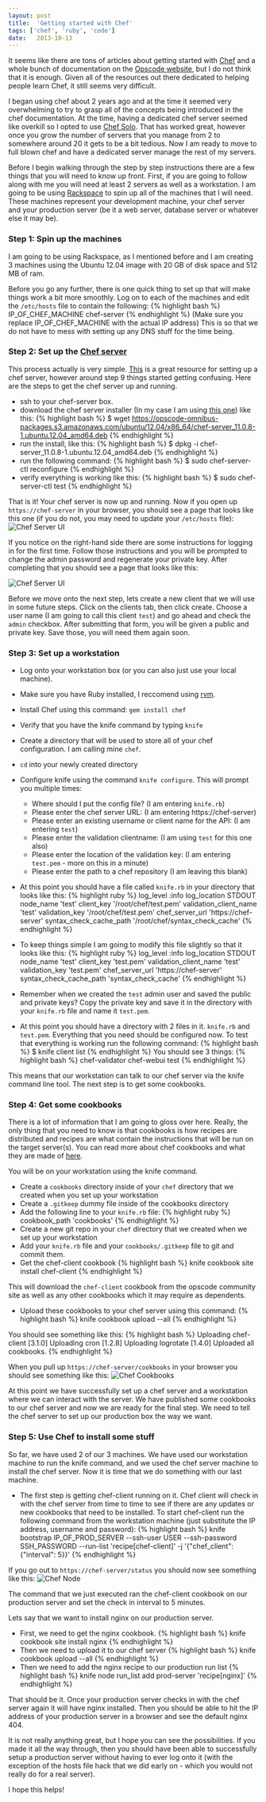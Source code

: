 ```yaml
---
layout: post
title:  'Getting started with Chef'
tags: ['chef', 'ruby', 'code']
date:   2013-10-13
---
```


It seems like there are tons of articles about getting started with [Chef][chef] and a whole bunch
of documentation on the [Opscode website][chef], but I do not think that it is enough. Given all of
the resources out there dedicated to helping people learn Chef, it still seems very difficult.

I began using chef about 2 years ago and at the time it seemed very overwhelming to try to grasp all
of the concepts being introduced in the chef documentation. At the time, having a dedicated chef server
seemed like overkill so I opted to use [Chef Solo][chef-solo]. That has worked great, however once you
grow the number of servers that you manage from 2 to somewhere around 20 it gets to be a bit tedious. Now
I am ready to move to full blown chef and have a dedicated server manage the rest of my servers.

Before I begin walking through the step by step instructions there are a few things that you will need to
know up front. First, if you are going to follow along with me you will need at least 2 servers as well as
a workstation. I am going to be using [Rackspace][rackspace] to spin up all of the machines that I will need.
These machines represent your development machine, your chef server and your production server (be it a web
server, database server or whatever else it may be).

### Step 1: Spin up the machines

I am going to be using Rackspace, as I mentioned before and I am creating 3 machines using the Ubuntu 12.04
image with 20 GB of disk space and 512 MB of ram.

Before you go any further, there is one quick thing to set up that will make things work a bit more smoothly.
Log on to each of the machines and edit the `/etc/hosts` file to contain the following:
{% highlight bash %}
IP_OF_CHEF_MACHINE chef-server
{% endhighlight %}
(Make sure you replace IP_OF_CHEF_MACHINE with the actual IP address) This is so that we do not have to mess
with setting up any DNS stuff for the time being.

### Step 2: Set up the [Chef server][chef-server]

This process actually is very simple. [This][install-chef-server] is a great resource for setting up a chef
server, however around step 9 things started getting confusing. Here are the steps to get the chef server up
and running.

* ssh to your chef-server box.
* download the chef server installer (In my case I am using [this one][chef-server-installer]) like this:
{% highlight bash %}
$ wget https://opscode-omnibus-packages.s3.amazonaws.com/ubuntu/12.04/x86_64/chef-server_11.0.8-1.ubuntu.12.04_amd64.deb
{% endhighlight %}
* run the install, like this:
{% highlight bash %}
$ dpkg -i chef-server_11.0.8-1.ubuntu.12.04_amd64.deb
{% endhighlight %}
* run the following command:
{% highlight bash %}
$ sudo chef-server-ctl reconfigure
{% endhighlight %}
* verify everything is working like this:
{% highlight bash %}
$ sudo chef-server-ctl test
{% endhighlight %}

That is it! Your chef server is now up and running. Now if you open up `https://chef-server`
in your browser, you should see a page that looks like this one (if you do not, you may need to update your `/etc/hosts` file):
![Chef Server UI](/assets/images/chef-server.png)

If you notice on the right-hand side there are some instructions for logging in for the first time. Follow
those instructions and you will be prompted to change the admin password and regenerate your private key. After
completing that you should see a page that looks like this:

![Chef Server UI](/assets/images/chef-server-loggedin.png)

Before we move onto the next step, lets create a new client that we will use in some future steps. Click on the
clients tab, then click create. Choose a user name (I am going to call this client `test`) and go ahead and
check the `admin` checkbox. After submitting that form, you will be given a public and private key. Save those,
you will need them again soon.

### Step 3: Set up a workstation

* Log onto your workstation box (or you can also just use your local machine).
* Make sure you have Ruby installed, I reccomend using [rvm][rvm].
* Install Chef using this command: `gem install chef`
* Verify that you have the knife command by typing `knife`
* Create a directory that will be used to store all of your chef configuration. I am calling mine `chef`.
* `cd` into your newly created directory
* Configure knife using the command `knife configure`. This will prompt you multiple times:
   * Where should I put the config file? (I am entering `knife.rb`)
   * Please enter the chef server URL: (I am entering https://chef-server)
   * Please enter an existing username or client name for the API: (I am entering `test`)
   * Please enter the validation clientname: (I am using `test` for this one also)
   * Please enter the location of the validation key: (I am entering `test.pem` - more on this in a minute)
   * Please enter the path to a chef repository (I am leaving this blank)

* At this point you should have a file called `knife.rb` in your directory that looks like this:
{% highlight ruby %}
log_level                :info
log_location             STDOUT
node_name                'test'
client_key               '/root/chef/test.pem'
validation_client_name   'test'
validation_key           '/root/chef/test.pem'
chef_server_url          'https://chef-server'
syntax_check_cache_path  '/root/chef/syntax_check_cache'
{% endhighlight %}

* To keep things simple I am going to modify this file slightly so that it looks like this:
{% highlight ruby %}
log_level                :info
log_location             STDOUT
node_name                'test'
client_key               'test.pem'
validation_client_name   'test'
validation_key           'test.pem'
chef_server_url          'https://chef-server'
syntax_check_cache_path  'syntax_check_cache'
{% endhighlight %}

* Remember when we created the `test` admin user and saved the public and private keys? Copy
the private key and save it in the directory with your `knife.rb` file and name it `test.pem`.

* At this point you should have a directory with 2 files in it. `knife.rb` and `test.pem`. Everything
that you need should be configured now. To test that everything is working run the following command:
{% highlight bash %}
$ knife client list
{% endhighlight %}
You should see 3 things:
{% highlight bash %}
chef-validator
chef-webui
test
{% endhighlight %}

This means that our workstation can talk to our chef server via the knife command line tool. The next
step is to get some cookbooks.

### Step 4: Get some cookbooks

There is a lot of information that I am going to gloss over here. Really, the only thing that you need
to know is that cookbooks is how recipes are distributed and recipes are what contain the instructions
that will be run on the target server(s). You can read more about chef cookbooks and what they are made
of [here][cookbooks].

You will be on your workstation using the knife command.

* Create a `cookbooks` directory inside of your `chef` directory that we created when you set up your workstation
* Create a `.gitkeep` dummy file inside of the cookbooks directory
* Add the following line to your `knife.rb` file:
{% highlight ruby %}
cookbook_path 'cookbooks'
{% endhighlight %}
* Create a new git repo in your `chef` directory that we created when we set up your workstation
* Add your `knife.rb` file and your `cookbooks/.gitkeep` file to git and commit them.
* Get the chef-client cookbook
{% highlight bash %}
knife cookbook site install chef-client
{% endhighlight %}

This will download the `chef-client` cookbook from the opscode community site as well as any other cookbooks
which it may require as dependents.

* Upload these cookbooks to your chef server using this command:
{% highlight bash %}
knife cookbook upload --all
{% endhighlight %}

You should see something like this:
{% highlight bash %}
Uploading chef-client   [3.1.0]
Uploading cron          [1.2.8]
Uploading logrotate     [1.4.0]
Uploaded all cookbooks.
{% endhighlight %}

When you pull up `https://chef-server/cookbooks` in your browser you should see something like this:
![Chef Cookbooks](/assets/images/chef-server-cookbooks.png)

At this point we have successfully set up a chef server and a workstation where we can interact with the
server. We have published some cookbooks to our chef server and now we are ready for the final step. We
need to tell the chef server to set up our production box the way we want.

### Step 5: Use Chef to install some stuff

So far, we have used 2 of our 3 machines. We have used our workstation machine to run the knife command,
and we used the chef server machine to install the chef server. Now it is time that we do something with
our last machine.

* The first step is getting chef-client running on it. Chef client will check in with the chef server from
time to time to see if there are any updates or new cookbooks that need to be installed. To start chef-client
run the following command from the workstation machine (just substitute the IP address, username and password):
{% highlight bash %}
knife bootstrap IP_OF_PROD_SERVER --ssh-user USER --ssh-password SSH_PASSWORD --run-list 'recipe[chef-client]' -j '{"chef_client": {"interval": 5}}'
{% endhighlight %}

If you go out to `https://chef-server/status` you should now see something like this:
![Chef Node](/assets/images/chef-node.png)

The command that we just executed ran the chef-client cookbook on our production server and set the check in interval to 5 minutes.

Lets say that we want to install nginx on our production server.

* First, we need to get the nginx cookbook.
{% highlight bash %}
knife cookbook site install nginx
{% endhighlight %}
* Then we need to upload it to our chef server
{% highlight bash %}
knife cookbook upload --all
{% endhighlight %}
* Then we need to add the nginx recipe to our production run list
{% highlight bash %}
knife node run_list add prod-server 'recipe[nginx]'
{% endhighlight %}

That should be it. Once your production server checks in with the chef server again it will have nginx installed.
Then you should be able to hit the IP address of your production server in a browser and see the default nginx 404.

It is not really anything great, but I hope you can see the possibilities. If you made it all the way through, then
you should have been able to successfully setup a production server without having to ever log onto it (with the exception
of the hosts file hack that we did early on - which you would not really do for a real server).

I hope this helps!


[chef]: http://www.opscode.com/chef/
[chef-solo]: http://docs.opscode.com/chef_solo.html
[chef-server]: http://docs.opscode.com/chef_overview_server.html
[rackspace]: http://www.rackspace.com/
[install-chef-server]: http://docs.opscode.com/install_server.html
[chef-server-installer]: https://opscode-omnibus-packages.s3.amazonaws.com/ubuntu/12.04/x86_64/chef-server_11.0.8-1.ubuntu.12.04_amd64.deb
[rvm]:https://rvm.io/
[cookbooks]: http://docs.opscode.com/essentials_cookbooks.html
